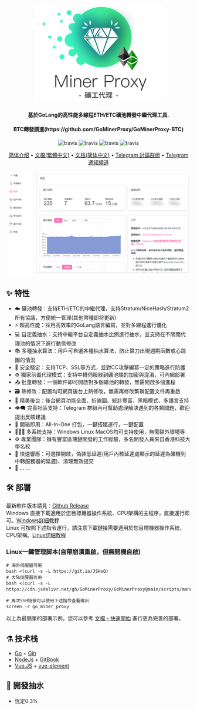 <h1 align="center">
  <br>
  <img src="https://raw.githubusercontent.com/GoMinerProxy/GoMinerProxy/main/images/logo.png" width="350"/>
</h1>

<h4 align="center">基於GoLang的高性能多線程ETH/ETC礦池轉發中繼代理工具.</h4>
<h4 align="center">BTC轉發請進(https://github.com/GoMinerProxy/GoMinerProxy-BTC)</h4>

<p align="center">
  <a>
    <img src="https://img.shields.io/badge/Release-1.3.7_ETHASH-orgin.svg" alt="travis">
  </a>
  <a>
    <img src="https://img.shields.io/badge/Last_Update-2022_03_15-orgin.svg" alt="travis">
  </a>
  <a>
    <img src="https://img.shields.io/badge/Language-GoLang-green.svg" alt="travis">
  </a>
  <a>
    <img src="https://img.shields.io/badge/License-Apache-green.svg" alt="travis">
  </a>
</p>

<p align="center">
  <a href="https://github.com/GoMinerProxy/GoMinerProxy/blob/main/README_zh-cn.md">简体介绍</a> •
  <a href="https://gominerproxy.github.io/zh_hk/">文檔(繁體中文)</a> •
  <a href="https://gominerproxy.github.io/zh_cn/">文档(简体中文)</a> •
  <a href="https://t.me/+afVqEXnxtQAyNWNh">Telegram 討論群组</a> •
  <a href="https://t.me/go_minerproxy">Telegram 通知頻道</a>
</p>

![Screenshot](https://raw.githubusercontent.com/GoMinerProxy/GoMinerProxy/main/images/web_1.png)

## :sparkles: 特性

* :cloud: 礦池轉發：支持ETH/ETC的中繼代理，支持Stratum/NiceHash/Stratum2所有協議，方便統一管理(其他幣種即将更新)
* :zap: 超高性能：採用高效率的GoLang語言編寫，並對多線程進行優化
* 💻 自定義抽水：支持中繼平台自定義抽水比例進行抽水，並支持在不關閉代理池的情況下進行動態修改
* 📚 多種抽水算法：用戶可自選各種抽水算法，防止算力出現週期函數或心跳圖的情況
* 💾 安全穩定：支持TCP、SSL等方式，並對CC攻擊編寫一定的策略進行防護
* :gear: 獨家前置代理模式：支持中轉伺服器到礦池端的加密與混淆，可內網部署
* :outbox_tray: 批量轉發：一個軟件即可開啟對多個礦池的轉發，無需開啟多個進程
* :card_file_box: 熱修改：配置均可網頁後台上熱修改，無需再修改繁瑣配置文件再重啟
* :art: 精美後台：後台網頁功能全面、折線圖、統計豐富、黑暗模式、多語言支持
* :eye_speech_bubble: 完善社區支持：Telegram 群組內可幫助處理解決遇到的各類問題，歡迎提出反饋建議
* :rocket: 開箱即用：All-In-One 打包，一鍵搭建運行，一鍵配置
* :family_woman_girl_boy: 多系統支持：Windows Linux MacOS均可支持使用，無需額外環境等
* :gear: 專業團隊：擁有豐富區塊鏈開發的工作經驗，多名開發人員來自香港科技大學名校
* :link: 快速響應：可選擇開啟，偽裝低延遲(用戶內核延遲處顯示的延遲為礦機到中轉服務器的延遲)、清理無效提交
* 🌈 ... ...

## :hammer_and_wrench: 部署

最新軟件版本請見：<a href="https://github.com/GoMinerProxy/GoMinerProxy/releases">Github Release</a></br>
Windows 直接下載適用於您目標機器操作系統、CPU架構的主程序，直接運行即可。<a href="https://gominerproxy.github.io/zh_hk/1%20-%20%E5%BF%AB%E9%80%9F%E9%96%8B%E5%A7%8B/1.1%20-%20Windows%E7%B3%BB%E7%B5%B1.html">Windows詳細教程</a>
</br>
Linux 可按照下述指令運行，請注意下載鏈接需要適用於您目標機器操作系統、CPU架構。<a href="https://gominerproxy.github.io/zh_hk/1%20-%20%E5%BF%AB%E9%80%9F%E9%96%8B%E5%A7%8B/1.2%20-%20Linux%E7%B3%BB%E7%B5%B1.html">Linux詳細教程</a>

### Linux一鍵管理脚本(自帶崩潰重啟，但無開機自啟)
```shell
# 海外伺服器可用
bash <(curl -s -L https://git.io/JSHsQ)
# 大陆伺服器可用
bash <(curl -s -L https://cdn.jsdelivr.net/gh/GoMinerProxy/GoMinerProxy@main/scripts/manage_proxy.sh)
```
```shell
# 再次SSH链接可以使用下述指令查看输出
screen -r go_miner_proxy
```
以上為最簡單的部署示例，您可以參考 [文檔 - 快速開始](https://gominerproxy.github.io/zh_hk/) 進行更為完善的部署。 

## :alembic: 技术栈

* [Go](https://golang.org/) + [Gin](https://github.com/gin-gonic/gin)
* [NodeJs](https://nodejs.org/) + [GitBook](https://www.gitbook.com/)
* [Vue.JS](https://vuejs.org/) + [vue-element](https://panjiachen.github.io/vue-element-admin-site/)

## :scroll: 開發抽水
* 恆定0.3%
